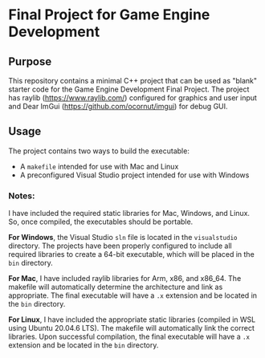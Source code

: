 # Final Project for Game Engine Development

## Purpose
This repository contains a minimal C++ project that can be used as "blank" starter code for the Game Engine Development Final Project.  The project has raylib (https://www.raylib.com/) configured for graphics and user input and Dear ImGui (https://github.com/ocornut/imgui) for debug GUI.

## Usage

The project contains two ways to build the executable:

* A `makefile` intended for use with Mac and Linux
* A preconfigured Visual Studio project intended for use with Windows

### Notes:

I have included the required static libraries for Mac, Windows, and Linux. So, once compiled, the executables should be portable.

**For Windows**, the Visual Studio `sln` file is located in the `visualstudio` directory. The projects have been properly configured to include all required libraries to create a 64-bit executable, which will be placed in the `bin` directory.

**For Mac**, I have included raylib libraries for Arm, x86, and x86_64. The makefile will automatically determine the architecture and link as appropriate. The final executable will have a `.x` extension and be located in the `bin` directory.

**For Linux**, I have included the appropriate static libraries (compiled in WSL using Ubuntu 20.04.6 LTS). The makefile will automatically link the correct libraries. Upon successful compilation, the final executable will have a `.x` extension and be located in the `bin` directory.

